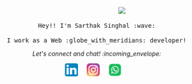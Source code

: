 <p align="center">
  <img src="https://media.giphy.com/media/QHE5gWI0QjqF2/giphy.gif" width="40%" align="right">
  <br><br>
  <samp>
    Hey!! I'm Sarthak Singhal :wave:
    <br><br>
    I work as a Web :globe_with_meridians: developer!
  </samp>
</p>

<p align="center"> 
  <i> Let's connect and chat! :incoming_envelope: </i>
</p>

<p align="center">
  <a href="https://www.linkedin.com/in/sarthak77"><img src="https://github.com/sarthak77/sarthak77/blob/master/svg/linkedin.svg" width="30px" alt="LinkedIn"></a> &nbsp; &nbsp;
  <a href="https://www.instagram.com/sarthak02singhal/"><img src="https://github.com/sarthak77/sarthak77/blob/master/svg/instagram.svg" width="30px" alt="Instagram"></a> &nbsp; &nbsp;
  <a href="https://api.whatsapp.com/send?phone=+917981759513"><img src="https://github.com/sarthak77/sarthak77/blob/master/svg/whatsapp.svg" width="30px" alt="Whatsapp"></a> &nbsp; &nbsp;
</p>
